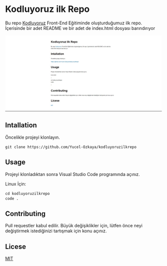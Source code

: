 # Kodluyoruz ilk Repo

Bu repo [Kodluyoruz](https://www.kodluyoruz.org/) Front-End Eğitiminde oluşturduğumuz ilk repo. İçerisinde bir adet README ve bir adet de index.html dosyası barındırıyor

![Görsel](img.jpg)
## Intallation
Öncelikle projeyi klonlayın.

``` 
git clone https://github.com/Yucel-Ozkaya/kodluyoruzilkrepo 

```

## Usage
Projeyi klonladıktan sonra Visual Studio Code  programında açınız.

Linux İçin:

```
cd kodluyoruzilkrepo
code .
```

## Contributing

Pull requestler kabul edilir. Büyük değişiklikler için, lütfen önce neyi değiştirmek istediğinizi tartışmak için konu açınız.

## Licese

[MIT](/kodluyoruzilkrepo/LICENSE)
